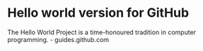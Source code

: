 # Hello world version for GitHub

The Hello World Project is a time-honoured tradition in computer programming.
    - guides.github.com
